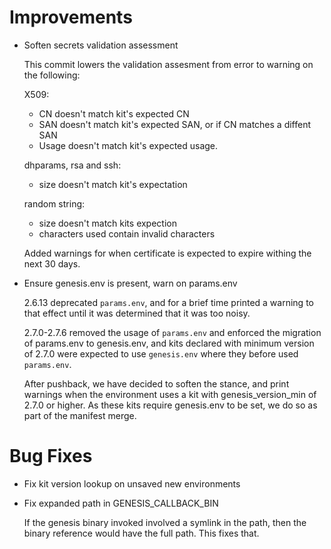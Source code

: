 # Improvements

* Soften secrets validation assessment

  This commit lowers the validation assesment from error to warning on the
  following:

  X509:
    - CN doesn't match kit's expected CN
    - SAN doesn't match kit's expected SAN, or if CN matches a diffent SAN
    - Usage doesn't match kit's expected usage.

  dhparams, rsa and ssh:
    - size doesn't match kit's expectation

  random string:
    - size doesn't match kits expection
    - characters used contain invalid characters

  Added warnings for when certificate is expected to expire withing the
  next 30 days.

* Ensure genesis.env is present, warn on params.env

  2.6.13 deprecated `params.env`, and for a brief time printed a warning
  to that effect until it was determined that it was too noisy.

  2.7.0-2.7.6 removed the usage of `params.env` and enforced the migration
  of params.env to genesis.env, and kits declared with minimum version of
  2.7.0 were expected to use `genesis.env` where they before used
  `params.env`.

  After pushback, we have decided to soften the stance, and print warnings
  when the environment uses a kit with genesis_version_min of 2.7.0 or
  higher.  As these kits require genesis.env to be set, we do so as part
  of the manifest merge.

# Bug Fixes

* Fix kit version lookup on unsaved new environments

* Fix expanded path in GENESIS_CALLBACK_BIN

  If the genesis binary invoked involved a symlink in the path, then the
  binary reference would have the full path.  This fixes that.
